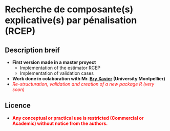 # Recherche de composante(s) explicative(s) par pénalisation (RCEP)

## Description breif 

* **First version made in a master proyect**
	* Implementation of the estimator RCEP
	* Implementation of validation cases
* **Work done in colaboration with Mr. [Bry Xavier](mailto:xavier.bry@umontpellier.fr) (University Montpellier)**
* <span style="color:red"> _Re-structuration, validation and creation of a new package R (very soon)_ </span>

## Licence 

* <span style="color:red"> **Any conceptual or practical use is restricted (Commercial or Academic) without notice from the authors.** </span>